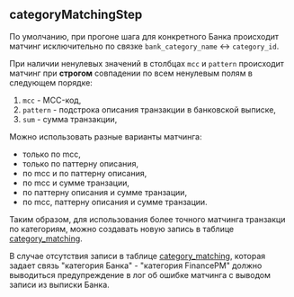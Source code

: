 ## categoryMatchingStep

По умолчанию, при прогоне шага для конкретного Банка происходит матчинг исключительно по связке
`bank_category_name` <-> `category_id`.

При наличии ненулевых значений в столбцах `mcc` и `pattern` 
происходит матчинг при **строгом** совпадении по всем ненулевым полям в следующем порядке:
1) `mcc` - MCC-код,
2) `pattern` - подстрока описания транзакции в банковской выписке,
3) `sum` - сумма транзакции,

Можно использовать разные варианты матчинга:
- только по mcc,
- только по паттерну описания,
- по mcc и по паттерну описания,
- по mcc и сумме транзации,
- по паттерну описания и сумме транзации,
- по mcc, паттерну описания и сумме транзации.

Таким образом, для использования более точного матчинга транзакци по категориям, можно создавать новую запись 
в таблице <u>category_matching</u>.

В случае отсутствия записи в таблице <u>category_matching</u>, которая задает связь "категория Банка" - 
"категория FinancePM" должно выводиться предупреждение в лог об ошибке матчинга с выводом записи из выписки Банка.
